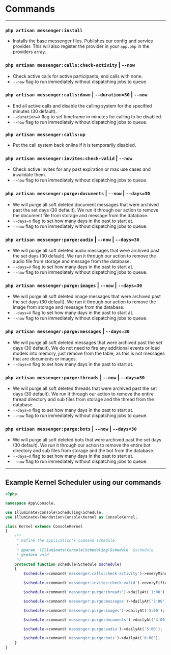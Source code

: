 # Commands

---

### `php artisan messenger:install`
- Installs the base messenger files. Publishes our config and service provider. This will also register the provider in your `app.php` in the providers array.

### `php artisan messenger:calls:check-activity` | `--now`
- Check active calls for active participants, end calls with none.
- `--now` flag to run immediately without dispatching jobs to queue.

### `php artisan messenger:calls:down` | `--duration=30` | `--now`
- End all active calls and disable the calling system for the specified minutes (30 default).
- `--duration=X` flag to set timeframe in minutes for calling to be disabled.
- `--now` flag to run immediately without dispatching jobs to queue.

### `php artisan messenger:calls:up`
- Put the call system back online if it is temporarily disabled.

### `php artisan messenger:invites:check-valid` | `--now`
- Check active invites for any past expiration or max use cases and invalidate them.
- `--now` flag to run immediately without dispatching jobs to queue.

### `php artisan messenger:purge:documents` | `--now` | `--days=30`
- We will purge all soft deleted document messages that were archived past the set days (30 default). We run it through our action to remove the document file from storage and message from the database.
- `--days=X` flag to set how many days in the past to start at.
- `--now` flag to run immediately without dispatching jobs to queue.

### `php artisan messenger:purge:audio` | `--now` | `--days=30`
- We will purge all soft deleted audio messages that were archived past the set days (30 default). We run it through our action to remove the audio file from storage and message from the database.
- `--days=X` flag to set how many days in the past to start at.
- `--now` flag to run immediately without dispatching jobs to queue.

### `php artisan messenger:purge:images` | `--now` | `--days=30`
- We will purge all soft deleted image messages that were archived past the set days (30 default). We run it through our action to remove the image from storage and message from the database.
- `--days=X` flag to set how many days in the past to start at.
- `--now` flag to run immediately without dispatching jobs to queue.

### `php artisan messenger:purge:messages` | `--days=30`
- We will purge all soft deleted messages that were archived past the set days (30 default). We do not need to fire any additional events or load models into memory, just remove from the table, as this is not messages that are documents or images.
- `--days=X` flag to set how many days in the past to start at.

### `php artisan messenger:purge:threads` | `--now` | `--days=30`
- We will purge all soft deleted threads that were archived past the set days (30 default). We run it through our action to remove the entire thread directory and sub files from storage and the thread from the database.
- `--days=X` flag to set how many days in the past to start at.
- `--now` flag to run immediately without dispatching jobs to queue.

### `php artisan messenger:purge:bots` | `--now` | `--days=30`
- We will purge all soft deleted bots that were archived past the set days (30 default). We run it through our action to remove the entire bot directory and sub files from storage and the bot from the database.
- `--days=X` flag to set how many days in the past to start at.
- `--now` flag to run immediately without dispatching jobs to queue.

---

## Example Kernel Scheduler using our commands
```php
<?php

namespace App\Console;

use Illuminate\Console\Scheduling\Schedule;
use Illuminate\Foundation\Console\Kernel as ConsoleKernel;

class Kernel extends ConsoleKernel
{
    /**
     * Define the application's command schedule.
     *
     * @param  \Illuminate\Console\Scheduling\Schedule  $schedule
     * @return void
     */
    protected function schedule(Schedule $schedule)
    {
        $schedule->command('messenger:calls:check-activity')->everyMinute();

        $schedule->command('messenger:invites:check-valid')->everyFifteenMinutes();

        $schedule->command('messenger:purge:threads')->dailyAt('1:00');

        $schedule->command('messenger:purge:messages')->dailyAt('2:00');

        $schedule->command('messenger:purge:images')->dailyAt('3:00');

        $schedule->command('messenger:purge:documents')->dailyAt('4:00');

        $schedule->command('messenger:purge:audio')->dailyAt('5:00');

        $schedule->command('messenger:purge:bots')->dailyAt('6:00');
    }
}
```
